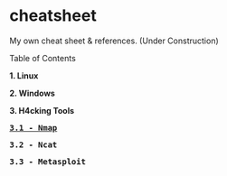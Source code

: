 # cheatsheet
My own cheat sheet & references. (Under Construction)

Table of Contents

<html>
<b>1.  Linux</b><p>
<b>2.  Windows</b><p>
<b>3. H4cking Tools</b><p>
<b><pre><a href="NMAP">3.1 - Nmap</a></pre></b>
<b><pre>3.2 - Ncat</pre></b>
<b><pre>3.3 - Metasploit </b></pre>
</html>
